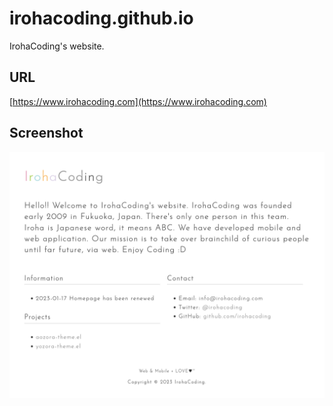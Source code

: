 # irohacoding.github.io

IrohaCoding's website.

## URL

[https://www.irohacoding.com](https://www.irohacoding.com)

## Screenshot

![Screenshot](screenshot.png)
